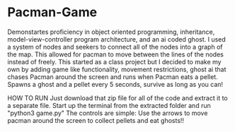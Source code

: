 # Pacman-Game
Demonstartes proficiency in object oriented programming, inheritance, model-view-controller program architecture, and an ai coded ghost. I used a system of nodes and seekers to connect all of the nodes into a graph of the map. This allowed for pacman to move between the lines of the nodes instead of freely. This started as a class project but I decided to make my own by adding game like functionality, movement restrictions, ghost ai that chases Pacman around the screen and runs when Pacman eats a pellet. Spawns a ghost and a pellet every 5 seconds, survive as long as you can!

HOW TO RUN
Just download that zip file for all of the code and extract it to a separate file. Start up the terminal from the extracted folder and run "python3 game.py"
The controls are simple: 
 Use the arrows to move pacman around the screen to collect pellets and eat ghosts!!
